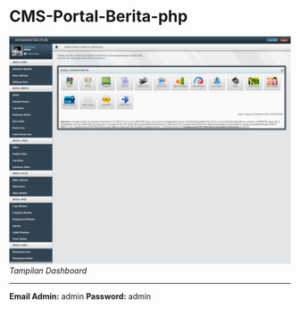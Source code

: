# CMS-Portal-Berita-php

![Dashboard](dashboard.png)
*Tampilan Dashboard*

---

**Email Admin:** admin
**Password:** admin
